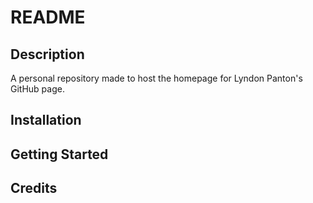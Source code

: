 # README

## Description

A personal repository made to host the homepage for Lyndon Panton's GitHub page.

## Installation

## Getting Started

## Credits
